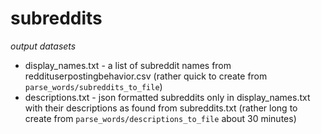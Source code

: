 # subreddits

*output datasets*
- display_names.txt - a list of subreddit names from reddituserpostingbehavior.csv (rather quick to create from `parse_words/subreddits_to_file`)
- descriptions.txt - json formatted subreddits only in display_names.txt with their descriptions as found from subreddits.txt (rather long to create from `parse_words/descriptions_to_file` about 30 minutes)
